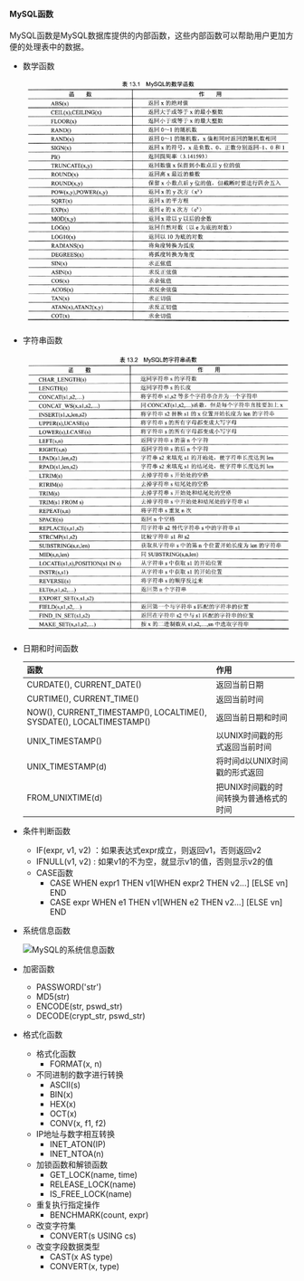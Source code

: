 #### MySQL函数

MySQL函数是MySQL数据库提供的内部函数，这些内部函数可以帮助用户更加方便的处理表中的数据。

* 数学函数

  ![MySQL的数学函数](.\images\MySQL的数学函数.png)

* 字符串函数

  ![MySQL的字符串函数](.\images\MySQL的字符串函数.png)

* 日期和时间函数

  | 函数                                                         | 作用                                   |
  | ------------------------------------------------------------ | -------------------------------------- |
  | CURDATE(), CURRENT_DATE()                                    | 返回当前日期                           |
  | CURTIME(), CURRENT_TIME()                                    | 返回当前时间                           |
  | NOW(), CURRENT_TIMESTAMP(), LOCALTIME(), SYSDATE(), LOCALTIMESTAMP() | 返回当前日期和时间                     |
  | UNIX_TIMESTAMP()                                             | 以UNIX时间戳的形式返回当前时间         |
  | UNIX_TIMESTAMP(d)                                            | 将时间d以UNIX时间戳的形式返回          |
  | FROM_UNIXTIME(d)                                             | 把UNIX时间戳的时间转换为普通格式的时间 |

  

* 条件判断函数

  * IF(expr, v1, v2)		：如果表达式expr成立，则返回v1，否则返回v2
  * IFNULL(v1, v2)         :  如果v1的不为空，就显示v1的值，否则显示v2的值
  * CASE函数
    * CASE WHEN expr1 THEN v1[WHEN expr2 THEN v2...] [ELSE vn] END
    * CASE expr WHEN e1 THEN v1[WHEN e2 THEN v2...] [ELSE vn] END

* 系统信息函数

  ![MySQL的系统信息函数](D:\Local_Repo\MySQL_Learn\images\MySQL的系统信息函数.png)

* 加密函数

  * PASSWORD('str')
  * MD5(str)
  * ENCODE(str, pswd_str)
  * DECODE(crypt_str, pswd_str)

* 格式化函数

  * 格式化函数
    * FORMAT(x, n)
  * 不同进制的数字进行转换
    * ASCII(s)
    * BIN(x)
    * HEX(x)
    * OCT(x)
    * CONV(x, f1, f2)
  * IP地址与数字相互转换
    * INET_ATON(IP)
    * INET_NTOA(n)
  * 加锁函数和解锁函数
    * GET_LOCK(name, time)
    * RELEASE_LOCK(name)
    * IS_FREE_LOCK(name)
  * 重复执行指定操作
    * BENCHMARK(count, expr)
  * 改变字符集
    * CONVERT(s USING cs)
  * 改变字段数据类型
    * CAST(x AS type)
    * CONVERT(x, type)

